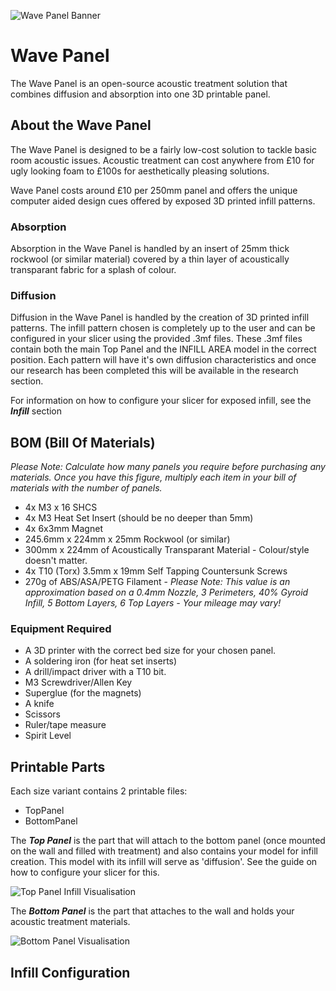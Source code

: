 ![Wave Panel Banner](https://user-images.githubusercontent.com/58088168/177226130-31179d59-6ae7-40d7-b497-12af1b72c2ec.jpg)

# Wave Panel
The Wave Panel is an open-source acoustic treatment solution that combines diffusion and absorption into one 3D printable panel. 

## About the Wave Panel
The Wave Panel is designed to be a fairly low-cost solution to tackle basic room acoustic issues. Acoustic treatment can cost anywhere from £10 for ugly looking foam to £100s for aesthetically pleasing solutions. 

Wave Panel costs around £10 per 250mm panel and offers the unique computer aided design cues offered by exposed 3D printed infill patterns. 

### Absorption
Absorption in the Wave Panel is handled by an insert of 25mm thick rockwool (or similar material) covered by a thin layer of acoustically transparant fabric for a splash of colour. 

### Diffusion
Diffusion in the Wave Panel is handled by the creation of 3D printed infill patterns. The infill pattern chosen is completely up to the user and can be configured in your slicer using the provided .3mf files. These .3mf files contain both the main Top Panel and the INFILL AREA model in the correct position. Each pattern will have it's own diffusion characteristics and once our research has been completed this will be available in the research section.

For information on how to configure your slicer for exposed infill, see the <b><i>Infill</b></i> section

## BOM (Bill Of Materials)
<i>Please Note: Calculate how many panels you require before purchasing any materials. Once you have this figure, multiply each item in your bill of materials with the number of panels.</i>
- 4x M3 x 16 SHCS
- 4x M3 Heat Set Insert (should be no deeper than 5mm) 
- 4x 6x3mm Magnet
- 245.6mm x 224mm x 25mm Rockwool (or similar)
- 300mm x 224mm of Acoustically Transparant Material - Colour/style doesn't matter.
- 4x T10 (Torx) 3.5mm x 19mm Self Tapping Countersunk Screws 
- 270g of ABS/ASA/PETG Filament - <i>Please Note: This value is an approximation based on a 0.4mm Nozzle, 3 Perimeters, 40% Gyroid Infill, 5 Bottom Layers, 6 Top Layers - Your mileage may vary!</i>

### Equipment Required
- A 3D printer with the correct bed size for your chosen panel.
- A soldering iron (for heat set inserts)
- A drill/impact driver with a T10 bit.
- M3 Screwdriver/Allen Key
- Superglue (for the magnets)
- A knife
- Scissors
- Ruler/tape measure
- Spirit Level

## Printable Parts
Each size variant contains 2 printable files:
- TopPanel
- BottomPanel

The <b><i>Top Panel</i></b> is the part that will attach to the bottom panel (once mounted on the wall and filled with treatment) and also contains your model for infill creation. This model with its infill will serve as 'diffusion'. See the guide on how to configure your slicer for this.

![Top Panel Infill Visualisation](https://user-images.githubusercontent.com/58088168/177223971-b072c6ab-f17c-4f7d-9878-7431081b8b0f.jpg)

The <b><i>Bottom Panel</i></b> is the part that attaches to the wall and holds your acoustic treatment materials.

![Bottom Panel Visualisation](https://user-images.githubusercontent.com/58088168/177224208-e4385726-5d77-4472-afa6-5405f0ffbe13.jpg)

## Infill Configuration
